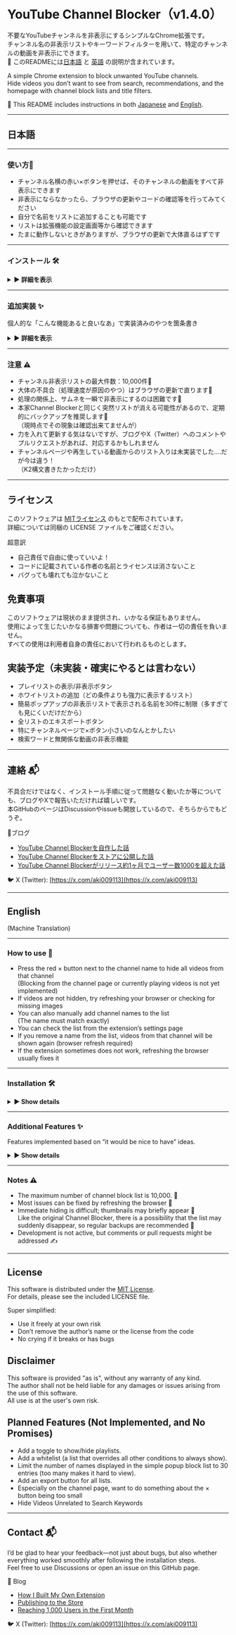 # YouTube Channel Blocker（v1.4.0）

不要なYouTubeチャンネルを非表示にするシンプルなChrome拡張です。  
チャンネル名の非表示リストやキーワードフィルターを用いて、特定のチャンネルの動画を非表示にできます。  
📖 このREADMEには[日本語](#日本語) と [英語](#english) の説明が含まれています。  

A simple Chrome extension to block unwanted YouTube channels.  
Hide videos you don’t want to see from search, recommendations, and the homepage with channel block lists and title filters.  

📖 This README includes instructions in both [Japanese](#日本語) and [English](#english).    

---

## 日本語

---

### 使い方🔴

- チャンネル名横の赤い×ボタンを押せば、そのチャンネルの動画をすべて非表示にできます  
- 非表示にならなかったら、ブラウザの更新やコードの確認等を行ってみてください  
- 自分で名前をリストに追加することも可能です  
- リストは拡張機能の設定画面等から確認できます    
- たまに動作しないときがありますが、ブラウザの更新で大体直るはずです

---

### インストール 🛠️

<details>
<summary><strong>▶️ 詳細を表示</strong></summary>

### Gitを使わない場合のインストール方法 📦

Gitを使用しない場合、次の3通りの方法でインストールできます。

---

### 1. ストアから入手する方法

1. 以下のURLから、拡張機能のストアページへアクセスします：  
  https://chromewebstore.google.com/detail/youtube-channel-blocker/hodicblhehhpcjpjchgmkeganonkmbal  
2. 「Chromeに追加」を押してください。  

下記のインストールの共通手順を行う必要はありません。

---

### 2. Release から zip / tar.gz をダウンロードする方法

1. 以下のURLから「Release」ページへアクセスします：  
  https://github.com/bsadd-jpan/youtube-channel-blocker/releases  
2. ページ内の **「Source code（zip）」または「Source code（tar.gz）」** と書かれたリンクをクリックし、ファイルをダウンロードします。  
3. ダウンロードしたファイルを、任意の場所で解凍してください。  

※Releaseが更新されるのは大きな変更があったときのみです。誤字脱字やレイアウトの修正などの軽微な変更では更新されないので注意してください。

[インストールの共通手順へ進む](#インストールの共通手順)

---

### 3. 手動でコピペする方法

1. 任意の場所に「youtube-channel-blocker」フォルダを作成します。  
2. GitHub上のソースコードから、必要なファイル（HTML／CSS／JavaScript／manifestなど）を一つずつコピーして、作成したフォルダに貼り付けます。  
3. `README.md`、`.gitignore`、`LICENSE` などは動作に必要ありませんので省略して構いません。  

[インストールの共通手順へ進む](#インストールの共通手順)

---

### Gitを使う場合のインストール方法 📦 
1. [Git公式サイト](https://git-scm.com/) からインストーラーをダウンロードし、指示に従ってインストールします（Windows/Mac/Linux対応）  
2. インストール確認：
   ```bash
   git --version
   ```
コードを取得（初回のみ）

3. このリポジトリのGitHubページを開き、緑色の [Code] ボタンをクリックします。
4. 「HTTPS」のURL欄右側の📋（クリップボードアイコン）をクリックしてURLをコピーします。
5. 任意の場所でターミナル（またはコマンドプロンプト）を開きます。
6. 次のコマンドでリポジトリをクローンします（<`URL`>部分にコピーしたURLを貼り付け）。例えば、デスクトップに保存したい場合は、
    ```bash
    cd C:\Users\[PCのユーザー名]\Desktop\
    git clone <URL>
    ```

[インストールの共通手順へ進む](#インストールの共通手順)

---

### インストールの共通手順
フォルダとソースコードが準備できたら、以下の手順を行います。  
1. ブラウザのURLバーに `chrome://extensions/` と入力し、拡張機能ページを開きます  
2. 右上の「デベロッパーモード」を ON にします  
3. 左上の「パッケージ化されていない拡張機能を読み込む」をクリックし、「youtube-channel-blocker」フォルダを選択します  
4. これで拡張機能が読み込まれ、すぐに使用できます

---

#### 補足：最新版を取得（更新）🔄 

Gitを使って、新しいバージョンに更新したい場合は同じフォルダ内で次のコマンドを実行します。

```bash
cd C:\Users\[PCのユーザー名]\Desktop\youtube-channel-blocker
git pull
```
Gitを使ってない場合は、必要なファイルの再ダウンロードを行ってください。

その後、Chromeの拡張機能の管理ページ（パズルのピースみたいなアイコンをクリック）からYouTube Channel Blockerの「ページを更新」ボタンを押してください。  

ストアからインストールした場合は勝手に更新にされるようです（タイミングはよくわからず、いつの間にか勝手に更新されてる）。

</details>

---

### 追加実装 ✨

個人的な「こんな機能あると良いなあ」で実装済みのやつを箇条書き

<details>
<summary><strong>▶️ 詳細を表示</strong></summary>

- **リストのインポート・エクスポート**  
  - エキスポートボタンではjsonファイルとしてリストを出力  
  - インポートボタンではjsonファイルを入力することで、リストを完全に置換  
  - 本家Channel Blockerは時々リストが消える現象があったので、定期的なバックアップを推奨（この拡張機能でリストが消える現象は現時点では未確認）  
- **拡張機能の動作トグル**  
  - 拡張機能のアイコンから、赤い「Blocker:ON」を押すと「Blocker:OFF」と灰色になって、非表示が無効化  
  - ボタンを押したら更新不要で反映（反映が遅いことがあるので注意）  
- **「直近の１つを削除」ボタン**  
  - 拡張機能のアイコンを押すと表示  
  - ×ボタンを押したときにでてくる「Blocked:チャンネル名」というポップアップとあわせて、誤入力をすぐに挽回可能  
  - トップページで偶に違う動画がリストに入ってしまう現象を確認しているので、その対策  
- **タイトルフィルター**  
  - キーワードを含むすべての動画タイトルが非表示  
  - 1つのキーワードの文字数制限は30文字  
  - 対象は動画タイトルのみ（チャンネル名は対象外）  
  - 3つのキーワードのAND条件（キーワードセット）でも非表示可能  
  - キーワードセットは最大1000個  
  - キーワード設定の例：「切り抜き」と「さしすせそ」と「GTA」を1つのキーワードセットに入れた場合  
    - 「私の<u>切り抜き</u>動画集」→表示 
    - 「<u>GTA切り抜き</u>集」→表示  
    - 「<u>さしすせそ切り抜き</u>集」→表示  
    - 「<u>GTA</u>面白い瞬間【<u>さしすせそ</u>/<u>切り抜き</u>】」→非表示  
- **エラーメッセージのポップアップ**  
  - ×ボタンを押したときに、違うチャンネルがリストに追加されそうなときはエラーメッセージをポップアップ  
  - 「Error:(チャンネル名A) ≠ (チャンネル名B)」というメッセージがポップアップ（リストには追加されない）  
  - レイアウト崩れによるものだと思うので、ブラウザの更新等を推奨  
  - エラーメッセージではないが、×ボタンでリストに追加したときは「Blocked: チャンネル名」とポップアップするので間違いがないか要確認  
- **言語切り替え機能**  
  - 設定ページからも表示する言語を切り替え可能  
  - 切り替えは英語と日本語  
- **リストの編集ボタン**  
  - 設定ページから、各リストを編集して名前を変更することが可能  
  - 編集後に保存したい場合は保存ボタンを、キャンセルしたい場合はキャンセルボタンを押下  
- **チャンネルフィルター**
  - キーワードを含むすべてのチャンネル名が非表示 
  - 1つのキーワードの文字数制限は10文字
  - それ以外は、タイトルフィルターと同様
- **ショート動画~~ぶっ殺し~~抹消機能（(v1.1.0)）**
  - ショート動画は問答無用で非表示
  - ~~ゴミみたいなサムネのクソショート動画を抹消！~~
  - 設定ページの「表示/非表示切替」から可能
- **コメント非表示リスト（v1.2.0）**
  - コメントも×ボタンで非表示
  - 投稿者コメントの非表示は需要が不明なのとコードの大幅な変更が必要なので延期
  - コメントはID、動画は名前なのでチャンネル名非表示リストと別
- **「サポート／使い方」タブの追加（v1.3.0）**
  - 「サポート／使い方」タブに各機能の説明を追加
  - 新機能含めて、ここを見れば使い方がわかる...多分
- **正規表現フィルターの実装（v1.4.0）**
  - 正規表現でチャンネル名と動画タイトルを非表示可能
  - リテラル記法での登録を想定
  - 使い方例は「サポート／使い方」タブに記載
</details>

---

### 注意 ⚠️

- チャンネル非表示リストの最大件数：10,000件🧮  
- 大体の不具合（処理速度が原因のやつ）はブラウザの更新で直ります🔧
- 処理の関係上、サムネを一瞬で非表示にするのは困難です🙈    
- 本家Channel Blockerと同じく突然リストが消える可能性があるので、定期的にバックアップを推奨します💾   
  （現時点でその現象は確認出来てませんが）
- 力を入れて更新する気はないですが、ブログやX（Twitter）へのコメントやプルリクエストがあれば、対応するかもしれません 
- チャンネルページや再生している動画からのリスト入りは未実装でした....だが今は違う！  
（K2構文書きたかっただけ）  

---

## ライセンス

このソフトウェアは [MITライセンス](LICENSE) のもとで配布されています。  
詳細については同梱の LICENSE ファイルをご確認ください。

超意訳
- 自己責任で自由に使っていいよ！
- コードに記載されている作者の名前とライセンスは消さないこと
- バグっても壊れても泣かないこと

## 免責事項

このソフトウェアは現状のまま提供され、いかなる保証もありません。  
使用によって生じたいかなる損害や問題についても、作者は一切の責任を負いません。  
すべての使用は利用者自身の責任において行われるものとします。

## 実装予定（未実装・確実にやるとは言わない）  
- プレイリストの表示/非表示ボタン
- ホワイトリストの追加（どの条件よりも強力に表示するリスト）
- 簡易ポップアップの非表示リストで表示される名前を30件に制限（多すぎても見にくいだけだから）
- 全リストのエキスポートボタン
- 特にチャンネルページで×ボタン小さいのなんとかしたい
- 検索ワードと無関係な動画の非表示機能

---

## 連絡 📬
不具合だけではなく、インストール手順に従って問題なく動いたか等についても、ブログやXで報告いただければ嬉しいです。  
本GitHubのページはDiscussionやissueも開放しているので、そちらからでもどうぞ。

📘ブログ
- [YouTube Channel Blockerを自作した話](https://physx.hatenablog.com/entry/2025/07/13/174229)  
- [YouTube Channel Blockerをストアに公開した話](https://physx.hatenablog.com/entry/2025/07/28/170000)  
- [YouTube Channel Blockerがリリース約1ヶ月でユーザー数1000を超えた話](https://physx.hatenablog.com/entry/2025/08/30/190000)   

🐦 X (Twitter): [https://x.com/aki009113](https://x.com/aki009113)

---

## English
(Machine Translation)

---

### How to use 🔴

- Press the red × button next to the channel name to hide all videos from that channel  
  (Blocking from the channel page or currently playing videos is not yet implemented)  
- If videos are not hidden, try refreshing your browser or checking for missing images  
- You can also manually add channel names to the list  
  (The name must match exactly)  
- You can check the list from the extension’s settings page  
- If you remove a name from the list, videos from that channel will be shown again (browser refresh required)  
- If the extension sometimes does not work, refreshing the browser usually fixes it

---

### Installation 🛠️

<details>
<summary><strong>▶️ Show details</strong></summary>

### Installation without Git 📦

If you do not use Git, there are three ways to install the extension.

---

#### 1. How to Get It from the Chrome Web Store

1. Visit the extension's store page using the link below:  
   👉 https://chromewebstore.google.com/detail/youtube-channel-blocker/hodicblhehhpcjpjchgmkeganonkmbal  
2. Click **“Add to Chrome.”**

There is no need to follow the Common installation steps.

#### 2. Download from Release (zip / tar.gz)

1. Visit the following URL to access the "Release" page:  
   👉 https://github.com/bsadd-jpan/youtube-channel-blocker/releases  
2. On the page, click the **"Source code (zip)"** or **"Source code (tar.gz)"** link to download the archive.  
3. Extract the contents to any location on your system.

Note: Releases are only updated for significant changes. Minor changes such as typos or layout adjustments will not trigger a release update. Please keep this in mind.

[Common installation steps](#common-installation-steps)

#### 3. Manual Copy Method

1. Create a folder named `youtube-channel-blocker` anywhere on your system.  
2. From the GitHub repository, manually copy the necessary files (HTML, CSS, JavaScript, manifest, etc.) into the folder.  
3. Files like `README.md`, `.gitignore`, and `LICENSE` are not required for the extension to work and can be omitted.
   
[Common installation steps](#common-installation-steps)

### Installation with Git 📦 
1. Download and install Git from the official website following the instructions (available for Windows/Mac/Linux).
2. Confirm the installation by running:
  ```bash
  git --version
  ```
3. Open the GitHub page of this repository and click the green [Code] button.
4. Click the clipboard icon 📋 next to the HTTPS URL to copy it.
5. Open a terminal (or command prompt) at your preferred location.\
6. Clone the repository using the command below (replace <`URL`> with the copied URL). If you want to save it on your Desktop, for example:

  ```bash
  cd C:\Users\[YourUserName]\Desktop\
  git clone <URL>
  ```
[Common installation steps](#common-installation-steps)

---

### Common installation steps 
1. Open your browser and navigate to `chrome://extensions/` in the URL bar.  
2. Enable "Developer mode" using the toggle at the top right.  
3. Click "Load unpacked" (top left) and select the `youtube-channel-blocker` folder.  
4. The extension will be loaded and ready to use immediately.

---

#### Updating to the Latest Version 🔄

If you use Git, run the following commands inside the same folder to update to the newest version:

```bash
cd C:\Users\[YourUserName]\Desktop\youtube-channel-blocker
git pull
```
If you do not use Git, please re-download the necessary files.  

After that, go to the Chrome extensions management page (click the puzzle piece icon), and click the "Reload" button for YouTube Channel Blocker.

If you install from the store, it seems that updates are applied automatically (the timing is unclear, but it updates by itself before you notice).

</details>

---

### Additional Features ✨

Features implemented based on “it would be nice to have” ideas.

<details>
<summary><strong>▶️ Show details</strong></summary>

- **Import and Export List**  
  - The export button outputs the list as a JSON file  
  - The import button completely replaces the list using a JSON file  
  - The official Channel Blocker sometimes loses the list, so regular backups are recommended (this extension has not shown this issue so far)  
- **Extension Toggle**  
  - Click the extension icon and press the red "Blocker:ON" button to switch to gray "Blocker:OFF," disabling the blocking feature  
  - No page refresh is needed to apply changes (though it might take a few seconds)  
- **"Remove Last" Button**  
  - This appears when clicking the extension icon  
  - Combined with the “Blocked: channel name” popup shown after pressing ×, this allows quick undo of mistakes  
  - Helps counter rare cases where wrong videos get added to the list on the homepage  
- **Title Filter**  
  - All video titles containing the specified keywords will be hidden
  - Each keyword is limited to 30 characters  
  - This filter applies only to video titles (not channel names)  
  - You can also hide videos using AND conditions with up to three keywords (keyword sets)  
  - Up to 1000 keyword sets can be registered  
  - Example: If a keyword set contains "clip", "sashisuseso", and "GTA":  
    - "My <u>clip</u> video collection" → shown  
    - "<u>GTA clip</u> collection" → shown  
    - "<u>sashisuseso clip</u> collection" → shown  
    - "Funny <u>GTA</u> moments [<u>sashisuseso</u>/<u>clip</u>]" → hidden  
- **Error Message Popups**  
  - If clicking × would add a different channel by mistake, an error popup appears  
  - The message "Error: (ChannelA) ≠ (ChannelB)" is shown, and no addition occurs  
  - This is likely caused by layout glitches; refreshing the browser is recommended  
  - When a channel is successfully added, a "Blocked: channel name" popup confirms it  
- **Language Switching**  
  - Language can be switched from the settings page  
  - Supported: Japanese, English  
- **Edit Button for Lists**  
  - Each list can be renamed from the settings page  
  - To save changes, click the Save button. To cancel, click the Cancel button  
- **Channel Filter**
  - All channel names containing the specified keywords will be hidden  
  - Each keyword must be 10 characters or fewer  
  - Other rules are the same as the Title Filter
- **Aggressive Shorts Removal(v1.1.0)**
  - Shorts videos are ruthlessly and completely hidden
  - ~~Get rid of trashy, obnoxious Shorts with garbage thumbnails~~
  - Can be toggled from the "Show/Hide Toggle" section in the settings page
- **Hidden Comments List(v1.2.0)**
  - Comments can also be hidden using the × button
  - Hiding creator comments is postponed because demand is unclear and it would require significant code changes
  - Since comments are managed by **ID** and videos are managed by **name**, they are implemented separately in the hidden list  
- **Support/Usage Tab Added (v1.3.0)**
  - Added explanations of each feature to the "Support/Usage" tab
  - Including new features, you should be able to understand how to use the extension by checking this tab... probably
- **Regex Filter Implementation (v1.4.0)**
  - Channel names and video titles can now be hidden using regular expressions
  - Registration is expected in literal notation
  - Usage examples are provided in the "Support/Usage" tab


</details>

---

### Notes ⚠️

- The maximum number of channel block list is 10,000. 🧮  
- Most issues can be fixed by refreshing the browser 🔧  
- Immediate hiding is difficult; thumbnails may briefly appear 🙈  
Like the original Channel Blocker, there is a possibility that the list may suddenly disappear, so regular backups are recommended 💾
- Development is not active, but comments or pull requests might be addressed ✍️  

---

## License

This software is distributed under the [MIT License](LICENSE).  
For details, please see the included LICENSE file.

Super simplified:
- Use it freely at your own risk
- Don’t remove the author’s name or the license from the code
- No crying if it breaks or has bugs

## Disclaimer

This software is provided "as is", without any warranty of any kind.  
The author shall not be held liable for any damages or issues arising from the use of this software.  
All use is at the user's own risk.

## Planned Features (Not Implemented, and No Promises)
- Add a toggle to show/hide playlists.
- Add a whitelist (a list that overrides all other conditions to always show).
- Limit the number of names displayed in the simple popup block list to 30 entries (too many makes it hard to view).
- Add an export button for all lists.
- Especially on the channel page, want to do something about the × button being too small
- Hide Videos Unrelated to Search Keywords

---

## Contact 📬
I’d be glad to hear your feedback—not just about bugs, but also whether everything worked smoothly after following the installation steps.  
Feel free to use Discussions or open an issue on this GitHub page.

📘 Blog
- [How I Built My Own Extension](https://physx.hatenablog.com/entry/2025/07/13/174229)  
- [Publishing to the Store](https://physx.hatenablog.com/entry/2025/07/28/170000)  
- [Reaching 1,000 Users in the First Month](https://physx.hatenablog.com/entry/2025/08/30/190000) 

🐦 X (Twitter): [https://x.com/aki009113](https://x.com/aki009113)
